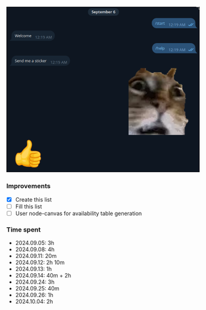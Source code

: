 ![](./assets/title.png)

### Improvements

- [x] Create this list
- [ ] Fill this list
- [ ] User node-canvas for availability table generation

### Time spent

- 2024.09.05: 3h
- 2024.09.08: 4h
- 2024.09.11: 20m
- 2024.09.12: 2h 10m
- 2024.09.13: 1h
- 2024.09.14: 40m + 2h
- 2024.09.24: 3h
- 2024.09.25: 40m
- 2024.09.26: 1h
- 2024.10.04: 2h